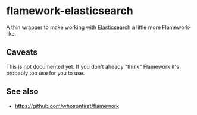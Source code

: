 # flamework-elasticsearch

A thin wrapper to make working with Elasticsearch a little more Flamework-like.

## Caveats

This is not documented yet. If you don't already "think" Flamework it's probably too use for you to use.

## See also

* https://github.com/whosonfirst/flamework